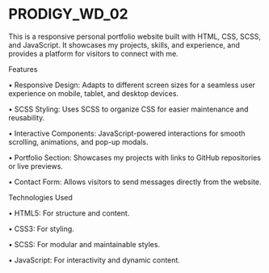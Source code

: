 # PRODIGY_WD_02 
This is a responsive personal portfolio website built with HTML, CSS, SCSS, and JavaScript. It showcases my projects, skills, and experience, and provides a platform for visitors to connect with me.

Features

• Responsive Design: Adapts to different screen sizes for a seamless user experience on mobile, tablet, and desktop devices.

• SCSS Styling: Uses SCSS to organize CSS for easier maintenance and reusability.

• Interactive Components: JavaScript-powered interactions for smooth scrolling, animations, and pop-up modals.

• Portfolio Section: Showcases my projects with links to GitHub repositories or live previews.

• Contact Form: Allows visitors to send messages directly from the website.

Technologies Used

• HTML5: For structure and content.

• CSS3: For styling.

• SCSS: For modular and maintainable styles.

• JavaScript: For interactivity and dynamic content.
